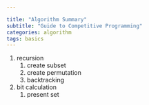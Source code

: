 ```yaml
---

title: "Algorithm Summary"
subtitle: "Guide to Competitive Programming"
categories: algorithm
tags: basics
---
```


1. recursion  
   1. create subset  
   2. create permutation  
   3. backtracking  
2. bit calculation  
   1. present set  

